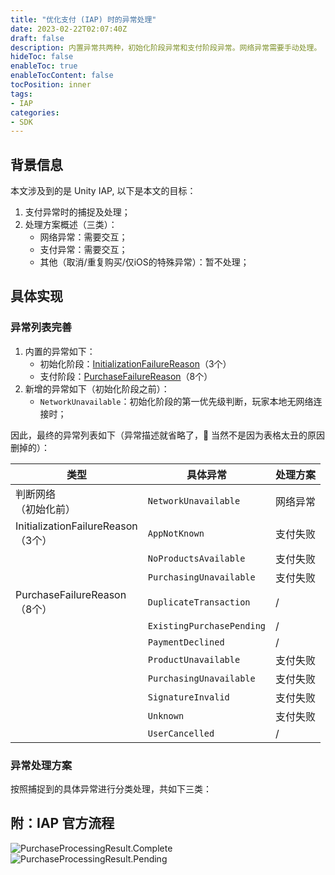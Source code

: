 ```yaml
---
title: "优化支付 (IAP) 时的异常处理"
date: 2023-02-22T02:07:40Z
draft: false
description: 内置异常共两种，初始化阶段异常和支付阶段异常。网络异常需要手动处理。
hideToc: false
enableToc: true
enableTocContent: false
tocPosition: inner
tags:
- IAP
categories:
- SDK
---
```


## 背景信息

本文涉及到的是 Unity IAP, 以下是本文的目标：

1. 支付异常时的捕捉及处理；
2. 处理方案概述（三类）：
   - 网络异常：需要交互；
   - 支付异常：需要交互；
   - 其他（取消/重复购买/仅iOS的特殊异常）：暂不处理；

## 具体实现

### 异常列表完善

1. 内置的异常如下：
   - 初始化阶段：[InitializationFailureReason](https://docs.unity3d.com/Packages/com.unity.purchasing@4.6/api/UnityEngine.Purchasing.InitializationFailureReason.html)（3个）
   - 支付阶段：[PurchaseFailureReason](https://docs.unity3d.com/Packages/com.unity.purchasing@4.6/api/UnityEngine.Purchasing.PurchaseFailureReason.html)（8个）
2. 新增的异常如下（初始化阶段之前）：
   - `NetworkUnavailable`：初始化阶段的第一优先级判断，玩家本地无网络连接时；

因此，最终的异常列表如下（异常描述就省略了，🙊 当然不是因为表格太丑的原因删掉的）：

| 类型 | 具体异常  | 处理方案 |
| ---------- | --------- | ---------- |
| 判断网络<br>（初始化前） | `NetworkUnavailable` | 网络异常 |
| InitializationFailureReason<br>（3个） | `AppNotKnown` | 支付失败 |
|  | `NoProductsAvailable` | 支付失败 |
|  | `PurchasingUnavailable` | 支付失败 |
| PurchaseFailureReason<br>（8个） | `DuplicateTransaction` | / |
|  | `ExistingPurchasePending` | / |
|  | `PaymentDeclined` | / |
|  | `ProductUnavailable` | 支付失败 |
|  | `PurchasingUnavailable` | 支付失败 |
|  | `SignatureInvalid` | 支付失败 |
|  | `Unknown` | 支付失败 |
|  | `UserCancelled` | / |

### 异常处理方案

按照捕捉到的具体异常进行分类处理，共如下三类：


## 附：IAP 官方流程

<img src='/images/posts/PurchaseProcessingResult.Complete.png' alt='PurchaseProcessingResult.Complete'>
<br>
<img src='/images/posts/PurchaseProcessingResult.Pending.png' alt='PurchaseProcessingResult.Pending'>
